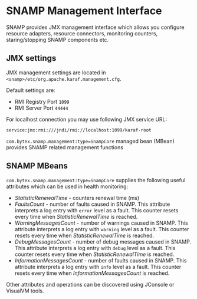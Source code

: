 SNAMP Management Interface
====
SNAMP provides JMX management interface which allows you configure resource adapters, resource connectors, monitoring counters, staring/stopping SNAMP components etc.

## JMX settings
JMX management settings are located in `<snamp>/etc/org.apache.karaf.management.cfg`.

Default settings are:
* RMI Registry Port `1099`
* RMI Server Port `44444`

For localhost connection you may use following JMX service URL:
```
service:jmx:rmi:///jndi/rmi://localhost:1099/karaf-root
```

`com.bytex.snamp.management:type=SnampCore` managed bean (MBean) provides SNAMP related management functions

## SNAMP MBeans
`com.bytex.snamp.management:type=SnampCore` supplies the following useful attributes which can be used in health monitoring:
* _StatisticRenewalTime_ - counters renewal time (ms)
* _FaultsCount_ - number of faults caused in SNAMP. This attribute interprets a log entry with `error` level as a fault. This counter resets every time when _StatisticRenewalTime_ is reached.
* _WarningMessagesCount_ - number of warnings caused in SNAMP. This attribute interprets a log entry with `warning` level as a fault. This counter resets every time when _StatisticRenewalTime_ is reached.
* _DebugMessagesCount_ - number of debug messages caused in SNAMP. This attribute interprets a log entry with `debug` level as a fault. This counter resets every time when _StatisticRenewalTime_ is reached.
* _InformationMessagesCount_ - number of faults caused in SNAMP. This attribute interprets a log entry with `info` level as a fault. This counter resets every time when _InformationMessagesCount_ is reached.

Other attributes and operations can be discovered using JConsole or VisualVM tools.
